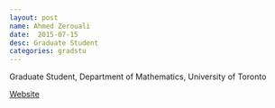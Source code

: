 ```yaml
---
layout: post
name: Ahmed Zerouali
date:  2015-07-15
desc: Graduate Student
categories: gradstu
---
```

Graduate Student, Department of Mathematics, University of Toronto

[Website](https://www.math.toronto.edu/cms/zerouali-ahmed/)